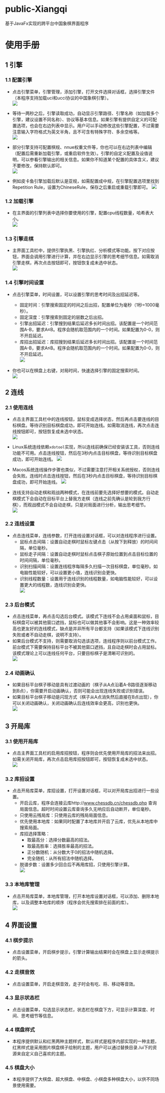 # public-Xiangqi
基于JavaFx实现的跨平台中国象棋界面程序

# 使用手册

## 1 引擎

### 1.1 配置引擎
+ 点击引擎菜单，引擎管理，添加引擎，打开文件选择对话框，选择引擎文件（本程序支持加载uci和ucci协议的中国象棋引擎）。  
  ![](https://github.com/sojourners/public-Xiangqi/blob/master/assets/1.png?raw=true)

+ 等待一两秒之后，引擎读取成功，自动显示引擎路径、引擎名称（如加载多个引擎，建议设置不同名称）、协议等基本信息。如果引擎有提供自定义的可配置选项，也会在右边列表中显示。用户可以手动修改这些引擎配置，不过需要注意输入字符格式为英文半角，且不可含有特殊字符、多余空格等。  
  ![](https://github.com/sojourners/public-Xiangqi/blob/master/assets/2.png?raw=true)

+ 部分引擎支持可配置棋规、nnue权重文件等，你也可以在右边列表中编辑（配置后需重新加载引擎，或重启软件生效）。引擎的自定义配置及设值说明，可以参看引擎输出的相关信息。如果你不知道某个配置的具体含义，建议不要修改，保持默认即可。  
  ![](https://github.com/sojourners/public-Xiangqi/blob/master/assets/3.png?raw=true)

+ 例如皮卡鱼引擎加载后默认是亚规，如需配置成中规，在引擎配置选项里找到Repetition Rule，设置为ChineseRule，保存之后重启或重载引擎即可。
  ![](https://github.com/sojourners/public-Xiangqi/blob/master/assets/16.png?raw=true)

### 1.2 加载引擎
+ 在主界面的引擎列表中选择你要使用的引擎，配置cpu线程数量，哈希表大小。  
  ![](https://github.com/sojourners/public-Xiangqi/blob/master/assets/4.png?raw=true)

### 1.3 引擎走棋
+ 主界面工具栏中，提供引擎执黑、引擎执红、分析模式等功能。按下对应按钮，界面会调用引擎进行计算，并在右边显示引擎的思考细节信息。如需取消引擎走棋，再次点击按钮即可，按钮恢复成未选中状态。  
  ![](https://github.com/sojourners/public-Xiangqi/blob/master/assets/5.png?raw=true)

### 1.4 引擎时间设置
+ 点击引擎菜单，时间设置，可以设置引擎的思考时间及出招延迟等。
	+ 固定时间：引擎搜索固定的时间之后出招，配置单位为毫秒（1秒=1000毫秒）。
	+ 固定深度：引擎搜索到固定的层数之后出招。
	+ 引擎出招延迟：引擎搜到结果后延迟多长时间出招。该配置是一个时间范围A-B，要求A≤B。程序会随机取范围内的一个时间。如果配置为0-0，则不开启延迟。
	+ 库招出招延迟：库招搜到结果后延迟多长时间出招。该配置是一个时间范围A-B，要求A≤B。程序会随机取范围内的一个时间。如果配置为0-0，则不开启延迟。  
	  ![](https://github.com/sojourners/public-Xiangqi/blob/master/assets/6.png?raw=true)

+ 你也可以在棋盘上右键，对局时间，快速选择引擎的固定搜索时间。  
  ![](https://github.com/sojourners/public-Xiangqi/blob/master/assets/7.png?raw=true)

## 2 连线
### 2.1 使用连线
+ 点击主界面工具栏中的连线按钮，鼠标变成选择状态，然后再点击要连线的目标棋盘。等待识别目标棋盘成功，即可开始连线。如需取消连线，再次点击连线按钮即可，按钮恢复成未选中状态。  
  ![](https://github.com/sojourners/public-Xiangqi/blob/master/assets/8.png?raw=true)

+ Linux系统连线依赖`xdotool`实现，所以连线前确保已经安装该工具，否则连线功能不可用。点击连线按钮，然后在3秒内点击目标棋盘，等待识别目标棋盘成功，即可开始连线。
  ![](https://github.com/sojourners/public-Xiangqi/blob/master/assets/17.png?raw=true)

+ Macos系统连线操作步骤也类似，不过需要注意打开相关系统授权，否则连线会失败。连线时点击连线按钮，然后在3秒内点击目标棋盘，等待识别目标棋盘成功，即可开始连线。
  ![](https://github.com/sojourners/public-Xiangqi/blob/master/assets/18.png?raw=true)

+ 连线支持自动走棋和观战两种模式，在连线前要先选择好想要的模式。自动走棋模式下会自动在目标平台上替我方走棋（连线之前先确认是轮到我方行棋），而观战模式不会自动走棋，只是对局面进行分析，输出思考细节。  
  ![](https://github.com/sojourners/public-Xiangqi/blob/master/assets/9.png?raw=true)

### 2.2 连线设置
+ 点击连线菜单，连线参数，打开连线设置对话框，可以对连线程序进行设置。
	+ 鼠标点击间隔：设置自动走棋时鼠标左键点击（从按下到释放）的时间间隔，单位毫秒。
	+ 鼠标走子间隔：设置自动走棋时鼠标点击棋子原始位置到点击目标位置的时间间隔，单位毫秒。
	+ 识别扫描间隔：设置连线程序每隔多久扫描一次目标棋盘，单位毫秒。如电脑性能较好，可以设置更小值，连线识别会更快。
	+ 识别线程数量：设置用于连线识别的线程数量，如电脑性能较好，可以设置更大的线程数，连线识别会更快。  
	  ![](https://github.com/sojourners/public-Xiangqi/blob/master/assets/10.png?raw=true)

### 2.3 后台模式
+ 点击连线菜单，再点击勾选后台模式。该模式下连线不会占用桌面和鼠标，目标棋盘可以被其他窗口遮挡，鼠标也可以做其他事不会影响。这是一种效率较高也更友好的连线模式，缺点是并非所有平台都支持（如果该模式下连线识别失败或者不自动走棋，说明不支持）。
+ 如果后台模式不支持，则需要取消勾选该选项，连线程序则以前台模式工作。前台模式下需要保持目标平台不被其他窗口遮挡，且自动走棋时会占用鼠标。该模式理论上可以连线任何平台，只要目标棋子是清晰可识别的。  
  ![](https://github.com/sojourners/public-Xiangqi/blob/master/assets/11.png?raw=true)

### 2.4 动画确认
+ 如果目标平台棋子移动是具有过渡动画的（棋子从A点沿着A-B路径逐渐移动到B点），你需要开启动画确认，否则可能会出现连线失败或识别错误。
+ 如果目标平台棋子移动是闪现方式（棋子从A点消失然后直接在B点出现），你可以关闭动画确认，关闭动画确认后连线效率会更高，识别也更快。  
  ![](https://github.com/sojourners/public-Xiangqi/blob/master/assets/12.png?raw=true)

## 3 开局库
### 3.1 使用开局库
+ 点击主界面工具栏的启用库招按钮，程序则会优先使用开局库的招法来出招。如需关闭开局库，再次点击启用库招按钮即可，按钮恢复成未选中状态。  
  ![](https://github.com/sojourners/public-Xiangqi/blob/master/assets/15.png?raw=true)

### 3.2 库招设置
+ 点击开局库菜单，库招设置，打开设置对话框，可以对开局库出招进行一些设置。
	+ 开启云库，程序会连接云库http://www.chessdb.cn/chessdb.php 查询局面信息。超时时间设置云库查询多久无响应后自动断开，单位毫秒。
	+ 只使用云残局库：只使用云库的残局局面信息。
	+ 优先使用本地库：如果同时配置了本地库并开启了云库，优先从本地库中搜索局面。
	+ 库招选择策略：
		+ 取最高分：选择分数最高的招法。
		+ 取最高胜率：选择胜率最高的招法。
		+ 正分数随机：从分数大于0的招法中随机选择。
		+ 完全随机：从所有招法中随机选择。
	+ 脱谱步数：设置多少回合后不再用库招，只使用引擎计算。  
	  ![](https://github.com/sojourners/public-Xiangqi/blob/master/assets/13.png?raw=true)

### 3.3 本地库管理
+ 点击开局库菜单，本地库管理，打开本地库设置对话框，可以添加、删除本地库，以及调整本地库的顺序（程序会优先搜索排在前面的库）。  
  ![](https://github.com/sojourners/public-Xiangqi/blob/master/assets/14.png?raw=true)

## 4 界面设置
### 4.1 棋步提示
+ 点击设置菜单，开启棋步提示，引擎计算输出结果时会在棋盘上显示走棋提示的箭头。

### 4.2 走棋音效
+ 点击设置菜单，开启走棋音效，走子时会有吃、将、移动等音效。

### 4.3 显示状态栏
+ 点击设置菜单，勾选显示状态栏，状态栏在棋盘下方，可显示计算深度、时间、思考细节等信息。

### 4.4 棋盘样式
+ 本程序提供默认和红黑两种主题样式，默认样式是程序内部实现的一种主题，红黑样式是采用图片棋盘棋子绘制的主题，用户可以通过替换目录./ui下的资源来自定义自己喜欢的主题。

### 4.5 棋盘大小
+ 本程序提供了大棋盘、超大棋盘、中棋盘、小棋盘多种棋盘大小，以供不同场景使用需要。